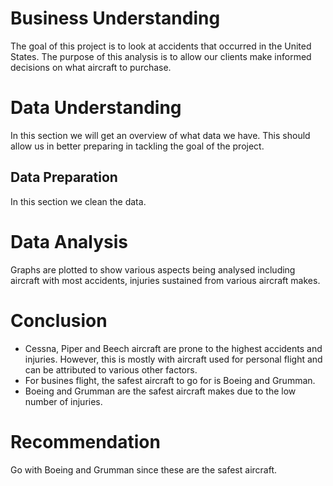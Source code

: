 # Business Understanding
The goal of this project is to look at accidents that occurred in the United States. The purpose of this analysis is to allow our clients make informed decisions on what aircraft to purchase.

# Data Understanding
In this section we will get an  overview of what data we have. This should allow us in better preparing in tackling the goal of the project. 

## Data Preparation
In this section we clean the data.

# Data Analysis
Graphs are plotted to show various aspects being analysed including aircraft with most accidents, injuries sustained from various aircraft makes.

# Conclusion
* Cessna, Piper and Beech aircraft are prone to the highest accidents and injuries. However, this is mostly with aircraft used for personal flight and can be attributed to various other factors.
* For busines flight, the safest aircraft to go for is Boeing and Grumman.
* Boeing and Grumman are the safest aircraft makes due to the low number of injuries.
  
# Recommendation
Go with Boeing and Grumman since these are the safest aircraft.
